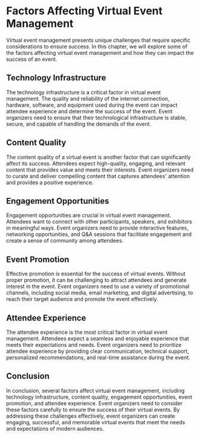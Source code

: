 Factors Affecting Virtual Event Management
=============================================================================================

Virtual event management presents unique challenges that require specific considerations to ensure success. In this chapter, we will explore some of the factors affecting virtual event management and how they can impact the success of an event.

Technology Infrastructure
-------------------------

The technology infrastructure is a critical factor in virtual event management. The quality and reliability of the internet connection, hardware, software, and equipment used during the event can impact attendee experience and determine the success of the event. Event organizers need to ensure that their technological infrastructure is stable, secure, and capable of handling the demands of the event.

Content Quality
---------------

The content quality of a virtual event is another factor that can significantly affect its success. Attendees expect high-quality, engaging, and relevant content that provides value and meets their interests. Event organizers need to curate and deliver compelling content that captures attendees' attention and provides a positive experience.

Engagement Opportunities
------------------------

Engagement opportunities are crucial in virtual event management. Attendees want to connect with other participants, speakers, and exhibitors in meaningful ways. Event organizers need to provide interactive features, networking opportunities, and Q\&A sessions that facilitate engagement and create a sense of community among attendees.

Event Promotion
---------------

Effective promotion is essential for the success of virtual events. Without proper promotion, it can be challenging to attract attendees and generate interest in the event. Event organizers need to use a variety of promotional channels, including social media, email marketing, and digital advertising, to reach their target audience and promote the event effectively.

Attendee Experience
-------------------

The attendee experience is the most critical factor in virtual event management. Attendees expect a seamless and enjoyable experience that meets their expectations and needs. Event organizers need to prioritize attendee experience by providing clear communication, technical support, personalized recommendations, and real-time assistance during the event.

Conclusion
----------

In conclusion, several factors affect virtual event management, including technology infrastructure, content quality, engagement opportunities, event promotion, and attendee experience. Event organizers need to consider these factors carefully to ensure the success of their virtual events. By addressing these challenges effectively, event organizers can create engaging, successful, and memorable virtual events that meet the needs and expectations of modern audiences.
